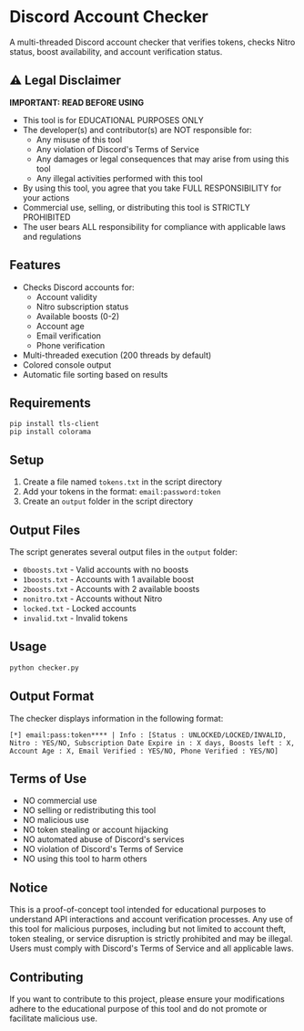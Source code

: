 # Discord Account Checker

A multi-threaded Discord account checker that verifies tokens, checks Nitro status, boost availability, and account verification status.

## ⚠️ Legal Disclaimer

**IMPORTANT: READ BEFORE USING**

- This tool is for EDUCATIONAL PURPOSES ONLY
- The developer(s) and contributor(s) are NOT responsible for:
  - Any misuse of this tool
  - Any violation of Discord's Terms of Service
  - Any damages or legal consequences that may arise from using this tool
  - Any illegal activities performed with this tool
- By using this tool, you agree that you take FULL RESPONSIBILITY for your actions
- Commercial use, selling, or distributing this tool is STRICTLY PROHIBITED
- The user bears ALL responsibility for compliance with applicable laws and regulations

## Features
- Checks Discord accounts for:
  - Account validity
  - Nitro subscription status
  - Available boosts (0-2)
  - Account age
  - Email verification
  - Phone verification
- Multi-threaded execution (200 threads by default)
- Colored console output
- Automatic file sorting based on results

## Requirements
```
pip install tls-client
pip install colorama
```

## Setup
1. Create a file named `tokens.txt` in the script directory
2. Add your tokens in the format: `email:password:token`
3. Create an `output` folder in the script directory

## Output Files
The script generates several output files in the `output` folder:
- `0boosts.txt` - Valid accounts with no boosts
- `1boosts.txt` - Accounts with 1 available boost
- `2boosts.txt` - Accounts with 2 available boosts
- `nonitro.txt` - Accounts without Nitro
- `locked.txt` - Locked accounts
- `invalid.txt` - Invalid tokens

## Usage
```bash
python checker.py
```

## Output Format
The checker displays information in the following format:
```
[*] email:pass:token**** | Info : [Status : UNLOCKED/LOCKED/INVALID, Nitro : YES/NO, Subscription Date Expire in : X days, Boosts left : X, Account Age : X, Email Verified : YES/NO, Phone Verified : YES/NO]
```

## Terms of Use
- NO commercial use
- NO selling or redistributing this tool
- NO malicious use
- NO token stealing or account hijacking
- NO automated abuse of Discord's services
- NO violation of Discord's Terms of Service
- NO using this tool to harm others

## Notice
This is a proof-of-concept tool intended for educational purposes to understand API interactions and account verification processes. Any use of this tool for malicious purposes, including but not limited to account theft, token stealing, or service disruption is strictly prohibited and may be illegal. Users must comply with Discord's Terms of Service and all applicable laws.

## Contributing
If you want to contribute to this project, please ensure your modifications adhere to the educational purpose of this tool and do not promote or facilitate malicious use.
